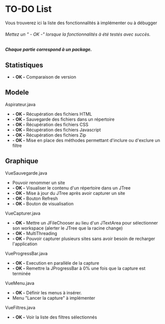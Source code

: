# TO-DO List #

Vous trouverez ici la liste des fonctionnalités à implémenter ou à débugger
###### Mettez un " - OK -" lorsque la fonctionnalités à été testés avec succès. ######
##### Chaque partie correspond à un package. #####

## Statistiques ##

  * **- OK -** Comparaison de version

## Modele ##

Aspirateur.java
  * **- OK -** Récupération des fichiers HTML
  * **- OK -** Sauvegarde des fichiers dans un répertoire
  * **- OK -** Récupération des fichiers CSS
  * **- OK -** Récupération des fichiers  Javascript
  * **- OK -** Récupération des fichiers Zip
  * **- OK -** Mise en place des méthodes permettant d'inclure ou d'exclure un filtre

## Graphique ##

VueSauvegarde.java

  * Pouvoir renommer un site
  * **- OK -** Visualiser le contenu d'un répertoire dans un JTree
  * **- OK -** Mise à jour du JTree après avoir capturer un site
  * **- OK -** Bouton Refresh
  * **- OK -** Bouton de visualisation

VueCapturer.java
  * **- OK -** Mettre un JFileChooser au lieu d'un JTextArea pour sélectionner son workspace (alerter le JTree que la racine change)
  * **- OK -** MultiThreading
  * **- OK -** Pouvoir capturer plusieurs sites sans avoir besoin de recharger l'application

VueProgressBar.java
  * **- OK -** Execution en parallèle de la capture
  * **- OK -** Remettre la JProgressBar à 0% une fois que la capture est terminée

VueMenu.java
  * **- OK -** Définir les menus à insérer.
  * Menu "Lancer la capture" à implémenter

VueFiltres.java
  * **- OK -** Voir la liste des filtres sélectionnés